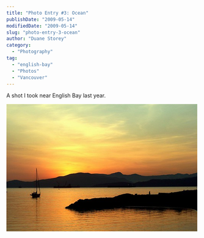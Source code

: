 ```yaml
---
title: "Photo Entry #3: Ocean"
publishDate: "2009-05-14"
modifiedDate: "2009-05-14"
slug: "photo-entry-3-ocean"
author: "Duane Storey"
category:
  - "Photography"
tag:
  - "english-bay"
  - "Photos"
  - "Vancouver"
---
```


A shot I took near English Bay last year.

![Ocean](_images/photo-entry-3-ocean-1.jpg)